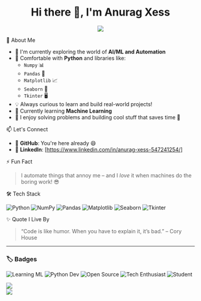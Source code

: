 <h1 align="center">Hi there 👋, I'm Anurag Xess</h1>

<p align="center">
  <img src="https://readme-typing-svg.herokuapp.com?font=Fira+Code&size=24&pause=1000&center=true&vCenter=true&width=435&lines=Passionate+about+AI+%F0%9F%A4%96+%7C+Python+%F0%9F%90%8D+Automation+%7C+Enthusiast+%E2%9A%99%EF%B8%8F" />
</p>



🧠 About Me

- 🔭 I'm currently exploring the world of **AI/ML and Automation**
- 🐍 Comfortable with **Python** and libraries like:
  - `Numpy` 📊
  - `Pandas` 🐼
  - `Matplotlib` 📈
  - `Seaborn` 🌈
  - `Tkinter` 🖥️
- 💡 Always curious to learn and build real-world projects!
- 🤖 Currently learning **Machine Learning**
- 🧩 I enjoy solving problems and building cool stuff that saves time 🤖



📫 Let's Connect

- 📌 **GitHub**: You're here already 😄  
- 💼 **LinkedIn**: [https://www.linkedin.com/in/anurag-xess-547241254/]



⚡ Fun Fact

> I automate things that annoy me – and I *love* it when machines do the boring work! 😎


🛠️ Tech Stack

![Python](https://img.shields.io/badge/Python-3776AB?style=for-the-badge&logo=python&logoColor=white)
![NumPy](https://img.shields.io/badge/Numpy-013243?style=for-the-badge&logo=numpy)
![Pandas](https://img.shields.io/badge/Pandas-150458?style=for-the-badge&logo=pandas)
![Matplotlib](https://img.shields.io/badge/Matplotlib-ffffff?style=for-the-badge&logo=matplotlib)
![Seaborn](https://img.shields.io/badge/Seaborn-546c7c?style=for-the-badge)
![Tkinter](https://img.shields.io/badge/Tkinter-blueviolet?style=for-the-badge)



✨ Quote I Live By

> “Code is like humor. When you have to explain it, it’s bad.” – Cory House

---

### 🏷️ Badges

![Learning ML](https://img.shields.io/badge/-Learning%20ML-blueviolet?style=for-the-badge)
![Python Dev](https://img.shields.io/badge/-Python%20Dev-yellow?style=for-the-badge&logo=python)
![Open Source](https://img.shields.io/badge/-Open%20Source%20Contributor-brightgreen?style=for-the-badge&logo=github)
![Tech Enthusiast](https://img.shields.io/badge/-Tech%20Enthusiast-orange?style=for-the-badge)
![Student](https://img.shields.io/badge/-CS%20Student-red?style=for-the-badge)


<img src="https://github-readme-stats.vercel.app/api/top-langs/?username=a9ragg&layout=compact&theme=tokyonight&langs_count=6&hide=html,css" />
<br />

  <img src="https://github-profile-trophy.vercel.app/?username=a9ragg&theme=radical&no-frame=true&no-bg=true&margin-w=10" />
  <br />
  
